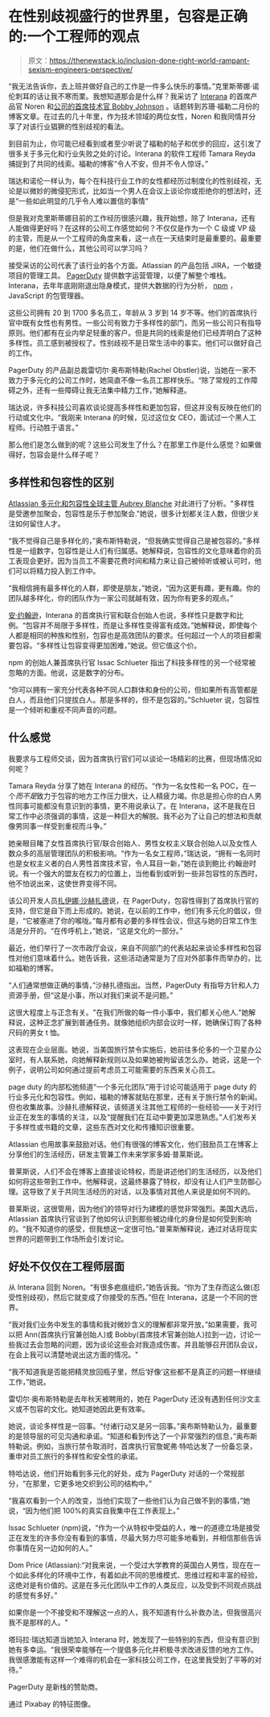 # 在性别歧视盛行的世界里，包容是正确的:一个工程师的观点

> 原文：<https://thenewstack.io/inclusion-done-right-world-rampant-sexism-engineers-perspective/>

“我无法告诉你，去上班并做好自己的工作是一件多么快乐的事情。”克里斯蒂娜·诺伦刺耳的话让我不寒而栗。我想知道那会是什么样？我采访了 [Interana](https://thenewstack.io/interana-answers-questions/) 的首席产品官 Noren 和[公司的首席技术官 Bobby Johnson](https://www.linkedin.com/in/robertjohnson11/) 。话题转到苏珊·福勒二月份的博客文章。在过去的几十年里，作为技术领域的两位女性，Noren 和我同情并分享了对该行业猖獗的性别歧视的看法。

到目前为止，你可能已经看到或者至少听说了福勒的帖子和优步的回应，这引发了很多关于多元化和行业失败之处的讨论。Interana 的软件工程师 Tamara Reyda 捕捉到了共同的线索。福勒的博客“令人不安，但并不令人惊讶。”

瑞达和诺伦一样认为，每个在科技行业工作的女性都经历过制度化的性别歧视，无论是以微妙的微侵犯形式，比如当一个男人在会议上谈论你或拒绝你的想法时，还是“一些如此明显的几乎令人难以置信的事情”

但是我对克里斯蒂娜目前的工作经历很感兴趣，我开始想，除了 Interana，还有人能做得更好吗？在这样的公司工作感觉如何？不仅仅是作为一个 C 级或 VP 级的主管，而是从一个工程师的角度来看，这一点在一天结束时是最重要的。最重要的是，他们在做什么，其他公司可以学习吗？

接受采访的公司代表了该行业的各个方面。Atlassian 的产品包括 JIRA，一个敏捷项目的管理工具。 [PagerDuty](https://www.pagerduty.com/) 提供数字运营管理，以便了解整个堆栈。Interana，去年年底刚刚退出隐身模式，提供大数据的行为分析， [npm](https://www.npmjs.com) ，JavaScript 的包管理器。

这些公司拥有 20 到 1700 多名员工，年龄从 3 岁到 14 岁不等。他们的首席执行官中既有女性也有男性。一些公司有致力于多样性的部门，而另一些公司只有指导原则。他们都有在业内举足轻重的客户。但是共同的线索是他们已经弄明白了这种多样性。员工感到被授权了。性别歧视不是日常生活中的事实。他们可以做好自己的工作。

PagerDuty 的产品副总裁雷切尔·奥布斯特勒(Rachel Obstler)说，当她在一家不致力于多元化的公司工作时，她简直不像一名员工那样快乐。“除了常规的工作障碍之外，还有一些障碍让我无法集中精力工作，”她解释道。

瑞达说，许多科技公司喜欢谈论提高多样性和更加包容，但这并没有反映在他们的行动或文化中。“我刚来 Interana 的时候，见过这位女 CEO，面试过一个黑人工程师。行动胜于语言。”

那么他们是怎么做到的呢？这些公司发生了什么？在那里工作是什么感觉？如果做得好，包容会是什么样子呢？

## 多样性和包容性的区别

[Atlassian 多元化和包容性全球主管 Aubrey Blanche](https://www.linkedin.com/in/adblanche/) 对此进行了分析。"多样性是受邀参加聚会，包容性是乐于参加聚会."她说，很多计划都关注人数，但很少关注如何留住人才。

“我不觉得自己是多样化的，”奥布斯特勒说，“但我确实觉得自己是被包容的。”多样性是一组数字，包容性是让人们有归属感。她解释说，包容性的文化意味着你的员工表现会更好。因为当员工不需要花费时间和精力来让自己被倾听或被认可时，他们可以将精力投入到工作中。

“我相信拥有最多样化的人群，即使是朋友，”她说，“因为这更有趣，更有趣。你的团队越多样化，你的团队作为一家公司就越有效，因为你有更多的观点。”

[安·约翰逊](https://www.linkedin.com/in/annstimmlerjohnson/)，Interana 的首席执行官和联合创始人也说，多样性只是数字和比例。“包容并不局限于多样性，而是让多样性变得富有成效。”她解释说，即使每个人都是相同的种族和性别，包容也是高效团队的要求。任何超过一个人的项目都需要包容。“多样性让包容变得更加困难，”她说。但它值这个价。

npm 的创始人兼首席执行官 Issac Schlueter 指出了科技多样性的另一个经常被忽略的方面。他说，这是数字的分布。

“你可以拥有一家充分代表各种不同人口群体和身份的公司，但如果所有高管都是白人，而且他们只提拔白人。那是多样的，但不是包容的。”Schlueter 说，包容性是一个倾听和重视不同声音的问题。

## 什么感觉

我要求与工程师交谈，因为首席执行官们可以谈论一场精彩的比赛，但现场情况如何呢？

Tamara Reyda 分享了她在 Interana 的经历。“作为一名女性和一名 POC，在一个*而不是*致力于包容的地方工作压力很大，让人精疲力竭。你总是担心你的白人男性同事可能都没有意识到的事情，更不用说承认了。在 Interana，这不是我在日常工作中必须强调的事情，这是一种巨大的解脱。我不必为了让自己的想法和贡献像男同事一样受到重视而斗争。”

她亲眼目睹了女性首席执行官/联合创始人、男性女权主义联合创始人以及女性人数众多的高层管理团队的积极影响。“作为一名女工程师，”瑞达说，“拥有一名同时也是女权主义者的白人男性首席技术官，令人耳目一新，”她在谈到鲍比·约翰逊时说。有一个强大的盟友在权力的位置上，当他看到或听到一些非包容性的东西时，他不怕说出来，这使世界变得不同。

该公司开发人员[扎伊娜·沙赫扎德](https://www.linkedin.com/in/zaynashahzad/)说，在 PagerDuty，包容性得到了首席执行官的支持，但它是自下而上形成的。她说，在以前的工作中，他们有多元化的倡议，但是，“它被塞进了你的喉咙。”每月都有必要的多样性会议，但这与她的日常工作生活是分开的。“在传呼机上，”她说，“这是文化的一部分。”

最近，他们举行了一次市政厅会议，来自不同部门的代表站起来谈论多样性和包容性对他们意味着什么。她告诉我，这些活动通常是为了应对外部事件而举办的，比如福勒的博客。

“人们通常想做正确的事情，”沙赫扎德指出。当然，PagerDuty 有指导方针和人力资源手册，但“这是小事，所以对我们来说不是问题。”

这很大程度上与正念有关。"在我们所做的每一件小事中，我们都关心他人."她解释说，这种正念扩展到普通任务。就像她组织内部会议时一样，她确保订购了各种尺码的男女 t 恤。

这表现在企业层面。她说，当美国旅行禁令实施后，她前往多伦多的一个卫星办公室时，有人联系她，向她解释新规则以及如果她被拘留该怎么办。她说，这是一个例子，说明公司如何通过提前考虑员工可能需要的东西来关心员工。

page duty 的内部松弛频道“一个多元化团队”用于讨论可能适用于 page duty 的行业多元化和包容性。例如，福勒的博客就贴在那里，还有关于旅行禁令的新闻。但也收集故事。沙赫扎德解释说，该频道关注其他工程师的一些经验——关于对行业正在发生的事情的关注，以及“提醒我们在互动中要更加深思熟虑。”人们发布关于多样性或书籍的文章，这些东西对文化和传播知识很重要。

Atlassian 也用故事来鼓励对话。他们有很强的博客文化，他们鼓励员工在博客上分享他们的生活经历，研发主管兼工作未来学家多姆·普莱斯说。

普莱斯说，人们不会在博客上直接谈论特权，而是讲述他们的生活经历，以及他们如何将这些带到工作中。他解释说，这最终暴露了特权，却没有让人们产生防御心理。这导致了关于共同生活经历的对话，以及事情对其他人来说是如何不同的。

普莱斯说，这很管用，因为他们的领导对行为建模的感觉非常强烈。美国大选后，Atlassian 首席执行官谈到了他如何认识到那些被边缘化的身份是如何受到影响的。“我不知道你的感受，但我想这一定很可怕。”普莱斯解释说，通过对话将现实世界的问题带到工作场所会引发讨论。

## 好处不仅仅在工程师层面

从 Interana 回到 Noren。“有很多疤痕组织，”她告诉我。“你为了生存而这么做(忍受性别歧视)，然后它就变成了你接受的东西。”但在 Interana，这是一个不同的世界。

“我对我们业务中发生的事情和我对微妙含义的理解都非常开放。”如果需要，我可以把 Ann(首席执行官兼创始人)或 Bobby(首席技术官兼创始人)拉到一边，讨论一些我过去会忽略的问题，因为谈论这些会对我造成伤害。并且能够召开团队会议，在会上我可以清楚地说出这方面的情况。"

“我不知道我是否能把精灵放回瓶子里，然后‘好像’这些都不是真正的问题一样继续工作，”她说。

雷切尔·奥布斯特勒是去年秋天被聘用的，她在 PagerDuty 还没有遇到任何沙文主义或不包容的文化。她知道她因此更有效率。

她说，谈论多样性是一回事。“付诸行动又是另一回事。”奥布斯特勒认为，最重要的是领导层的可见沟通和承诺。“知道和看到传达了一个非常强烈的信息，”奥布斯特勒说。例如，当旅行禁令取消时，首席执行官詹妮弗·特哈达发了一份备忘录，重申对员工旅行的多样性和安全性的承诺。

特哈达说，他们开始看到多元化的好处，成为 PagerDuty 对话的一个常规部分，“在那里，它更多地交织到公司的结构中。”

“我喜欢看到一个人的改变，当他们实现了一些他们认为自己做不到的事情，”她说，“因为他们把 100%的真实自我集中在工作表现上。”

Issac Schlueter (npm)说，“作为一个从特权中受益的人，唯一的道德立场是接受正在发生的许多你没有看到的事情，尽最大努力尽可能多地看到，并相信那些告诉你事情在另一边如何的人。”

Dom Price (Atlassian):“对我来说，一个受过大学教育的英国白人男性，现在在一个如此多样化的环境中工作，有着如此不同的思维模式、思维过程和丰富的经验，这绝对是有价值的。这是在多元化团队中工作的人类反应，以及受到不同观点挑战的感觉有多好。”

如果你是一个不接受和不理解这一点的人，我不知道有什么补救办法，但我很高兴我不是那样的人。"

塔玛拉·瑞达知道当她加入 Interana 时，她发现了一些特别的东西，但没有意识到她有多幸运。“我很荣幸能够在一个提倡多元化并积极寻求改进反馈的地方工作。我很感激能有这样一个难得的机会在一家科技公司工作，在这里我受到了平等的对待。”

PagerDuty 是新栈的赞助商。

通过 Pixabay 的特征图像。

<svg xmlns:xlink="http://www.w3.org/1999/xlink" viewBox="0 0 68 31" version="1.1"><title>Group</title> <desc>Created with Sketch.</desc></svg>